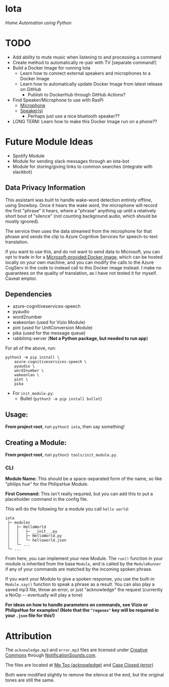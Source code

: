 # Iota

_Home Automation using Python_

# TODO

- Add ability to mute music when listening to and processing a command
- Create method to automatically re-pair with TV [separate command!]
- Build a Docker Image for running Iota
  - Learn how to connect external speakers and microphones to a Docker Image
  - Learn how to automatically update Docker Image from latest release on GitHub
    - Publish to DockerHub through GitHub Actions?
- Find Speaker/Microphone to use with RasPi
  - [Microphone](https://respeaker.io/6_mic_array/)
  - [Speaker(s)](https://thepihut.com/pages/search-results?q=speaker)
    - Perhaps just use a nice bluetooth speaker??
- LONG TERM:  Learn how to make this Docker Image run on a phone??

# Future Module Ideas

- Spotify Module
- Module for sending slack messages through an iota-bot
- Module for storing/giving links to common searches (integrate with slackbot)

## Data Privacy Information

This assistant was built to handle wake-word detection entirely offline, using
Snowboy.  Once it hears the wake word, the microphone will record the first
"phrase" it hears, where a "phrase" anything up until a relatively short bout of
"silence" (not counting background audio, which should be mostly ignored).

The service then uses the data streamed from the microphone for that phrase and
sends the clip to Azure Cognitive Services for speech-to-text translation.

If you want to use this, and do not want to send data to Microsoft, you can opt
to trade in for a [Microsoft-provided Docker image](https://docs.microsoft.com/en-us/azure/cognitive-services/speech-service/speech-container-howto), which can be hosted locally on
your own machine, and you can modify the calls to the Azure CogServ in the code
to instead call to this Docker image instead.  I make no guarantees on the quality
of translation, as I have not tested it for myself.  Caveat emptor.

## Dependencies

- azure-cognitiveservices-speech
- pyaudio
- word2number
- wakeonlan (used for Vizio Module)
- pint (used for UnitConversion Module)
- pika (used for the message queue)
- rabbitmq-server (**Not a Python package, but needed to run app**)

For all of the above, run:

```
python3 -m pip install \
    azure-cognitiveservices-speech \
    pyaudio \
    word2number \
    wakeonlan \
    pint \
    pika
```

- For `init_module.py`:
  - Bullet (`python3 -m pip install bullet`)

## Usage:

**From project root**, run `python3 iota`, then say something!

## Creating a Module:

**From project root**, run `python3 tools/init_module.py`.

### CLI

**Module Name:**  This should be a space-separated form of the name, so like
"philips hue" for the PhilipsHue Module.

**First Command:**  This isn't really required, but you can add this to put a
placeholder command in the config file.

This will do the following for a module you call `hello world`:
```
iota
 ├─ modules
 │   ├─ HelloWorld
 │   │   ├─ __init__.py
 │   │   ├─ HelloWorld.py
 │   │   └─ helloworld.json
 │   └─ ...
 └─ ...
```

From here, you can implement your new Module.  The `run()` function in your module
is inherited from the base `Module`, and is called by the `ModuleRunner` if any of your
commands are matched by the incoming spoken phrase.

If you want your Module to give a spoken response, you use the built-in `Module.say()` function
to speak a phrase as a result.  You can also play a saved mp3 file, throw an error, or just
"acknowledge" the request (currently a NoOp -- eventually will play a tone)

**For ideas on how to handle parameters on commands, see Vizio or PhilipsHue for examples! (Note that the `"regexes"` key will be required in your `.json` file for this!)**


# Attribution

The `acknowledge.mp3` and `error.mp3` files are licensed under [Creative Commons](https://creativecommons.org/licenses/by/4.0/legalcode) through [NotificationSounds.com](https://notificationsounds.com/).

The files are located at [Me Too (acknowledge)](https://notificationsounds.com/notification-sounds/me-too-603) and [Case Closed (error)](https://notificationsounds.com/notification-sounds/case-closed-531)

Both were modified slightly to remove the silence at the end, but the original tones are still the same.
